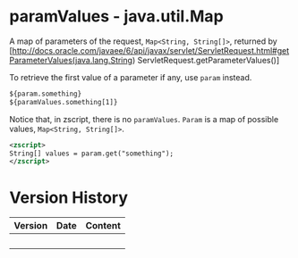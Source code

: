# paramValues - java.util.Map

A map of parameters of the request, `Map<String, String[]>`, returned by
\[<http://docs.oracle.com/javaee/6/api/javax/servlet/ServletRequest.html#getParameterValues(java.lang.String>)
ServletRequest.getParameterValues()\]

To retrieve the first value of a parameter if any, use `param` instead.

``` xml
${param.something}
${paramValues.something[1]}
```

Notice that, in zscript, there is no `paramValues`. `Param` is a map of
possible values, `Map<String, String[]>`.

``` xml
<zscript>
String[] values = param.get("something");
</zscript>
```

# Version History

| Version | Date | Content |
|---------|------|---------|
|         |      |         |
